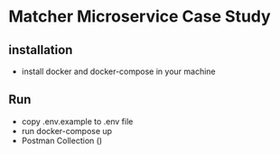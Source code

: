 # Matcher Microservice Case Study

## installation
 - install docker and docker-compose in your machine

## Run
 - copy .env.example to .env file
 - run docker-compose up
 - Postman Collection ()
